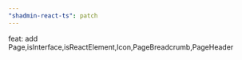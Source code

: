 ```yaml
---
"shadmin-react-ts": patch
---
```


feat: add Page,isInterface,isReactElement,Icon,PageBreadcrumb,PageHeader
